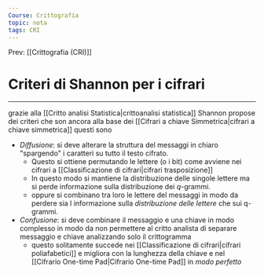 ```yaml
---
Course: Crittografia
topic: nota
tags: CRI
---
```


Prev: [[Crittografia (CRI)]]

# Criteri di Shannon per i cifrari
---
grazie alla [[Critto analisi Statistica|crittoanalisi statistica]] Shannon propose dei criteri che son ancora alla base dei [[Cifrari a chiave Simmetrica|cifrari a chiave simmetrica]] questi sono 
- _Diffusione_: si deve alterare la struttura del messaggi in chiaro "spargendo" i caratteri su tutto il testo cifrato.
	- Questo si ottiene permutando le lettere (o i bit) come avviene nei cifrari a [[Classificazione di cifrari|cifrari trasposizione]]
	- In questo modo si mantiene la distribuzione delle singole lettere ma si perde informazione sulla distribuzione dei $q$-grammi.
	- oppure si combinano tra loro le lettere del messaggi in modo da perdere sia l informazione sulla _distribuzione delle lettere_ che sui q-grammi. 
- _Confusione_: si deve combinare il messaggio e una chiave in modo complesso in modo da non permettere al critto analista di separare messaggio e chiave analizzando solo il crittogramma 
	- questo solitamente succede nei [[Classificazione di cifrari|cifrari poliafabetici]] e migliora con la lunghezza della chiave e nel [[Cifrario One-time Pad|Cifrario One-time Pad]] in _modo perfetto_
